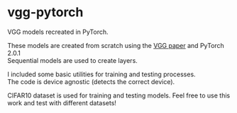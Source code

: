 # vgg-pytorch
VGG models recreated in PyTorch.

These models are created from scratch using the [VGG paper](https://arxiv.org/abs/1409.1556) and PyTorch 2.0.1\
Sequential models are used to create layers.

I included some basic utilities for training and testing processes.\
The code is device agnostic (detects the correct device).

CIFAR10 dataset is used for training and testing models.
Feel free to use this work and test with different datasets!

